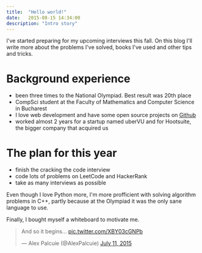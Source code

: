 ```yaml
---
title:  "Hello world!"
date:   2015-08-15 14:34:00
description: "Intro story"
---
```


I've started preparing for my upcoming interviews this fall. On this blog I'll
write more about the problems I've solved, books I've used and other tips and
tricks.

# Background experience
* been three times to the National Olympiad. Best result was 20th place
* CompSci student at the Faculty of Mathematics and Computer Science in Bucharest
* I love web development and have some open source projects on
[Github](https://github.com/palcu)
* worked almost 2 years for a startup named uberVU and for Hootsuite, the bigger
company that acquired us

# The plan for this year
* finish the cracking the code interview
* code lots of problems on LeetCode and HackerRank
* take as many interviews as possible

Even though I love Python more, I'm more profficient with solving algorithm
problems in C++, partly because at the Olympiad it was the only sane language
to use.

Finally, I bought myself a whiteboard to motivate me.

<blockquote class="twitter-tweet" lang="en"><p lang="en" dir="ltr">And so it begins... <a href="http://t.co/XBY03cGNPb">pic.twitter.com/XBY03cGNPb</a></p>&mdash; Alex Palcuie (@AlexPalcuie) <a href="https://twitter.com/AlexPalcuie/status/619856952915566592">July 11, 2015</a></blockquote>
<script async src="//platform.twitter.com/widgets.js" charset="utf-8"></script>
